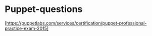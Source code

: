 # Puppet-questions
[https://puppetlabs.com/services/certification/puppet-professional-practice-exam-2015]
